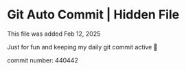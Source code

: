 # Git Auto Commit | Hidden File

This file was added Feb 12, 2025

Just for fun and keeping my daily git commit active 🤪

commit number: 440442
